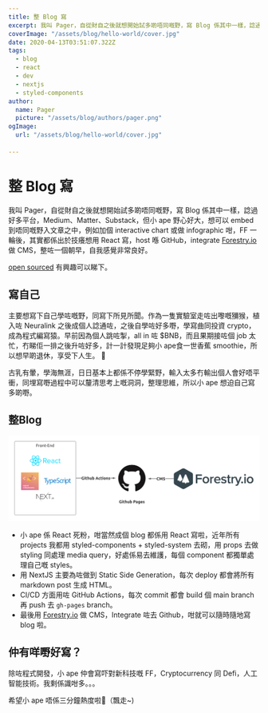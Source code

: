 ```yaml
---
title: 整 Blog 寫
excerpt: 我叫 Pager，自從財自之後就想開始試多啲唔同嘅野，寫 Blog 係其中一樣，諗過好多平台，Medium、Matter、Substack，但小 ape 野心好大，想可以 embed 到唔同嘅野入文章之中，例如加個 interactive chart 或做 infographic 咁，FF 一輪後，其實都係出於技癢用 React 寫，host 喺 GitHub，integrate Forestry.io 做 CMS，整咗一個朝早，自我感覺非常良好。
coverImage: "/assets/blog/hello-world/cover.jpg"
date: 2020-04-13T03:51:07.322Z
tags:
  - blog
  - react
  - dev
  - nextjs
  - styled-components
author:
  name: Pager
  picture: "/assets/blog/authors/pager.png"
ogImage:
  url: "/assets/blog/hello-world/cover.jpg"

---
```

# 整 Blog 寫

我叫 Pager，自從財自之後就想開始試多啲唔同嘅野，寫 Blog 係其中一樣，諗過好多平台，Medium、Matter、Substack，但小 ape 野心好大，想可以 embed 到唔同嘅野入文章之中，例如加個 interactive chart 或做 infographic 咁，FF 一輪後，其實都係出於技癢想用 React 寫，host 喺 GitHub，integrate [Forestry.io](http://forestry.io) 做 CMS，整咗一個朝早，自我感覺非常良好。

[open sourced](https://github.com/0xtaipoian/0xtaipoian.github.io) 有興趣可以睇下。

## 寫自己

主要想寫下自己學咗嘅野，同寫下所見所聞。作為一隻實驗室走咗出嚟嘅獼猴，植入咗 Neuralink 之後成個人諗通咗，之後自學咗好多嘢，學寫曲同投資 crypto，成為程式編寫猿。早前因為個人跳咗掣，all in 咗 $BNB，而且果期接咗個 job 太忙，冇睇佢一排之後升咗好多，計一計發現足夠小 ape食一世香蕉 smoothie，所以想早啲退休，享受下人生。 🙊

古乳有暈，學海無涯，日日基本上都係不停學緊野，輸入太多冇輸出個人會好唔平衝，同埋寫嘢過程中可以釐清思考上嘅洞洞，整理思維，所以小 ape 想迫自己寫多啲嘢。

## 整Blog

![blog.png](/assets/blog/hello-world/blog.png)

- 小 ape 係 React 死粉，咁當然成個 blog 都係用 React 寫啦，近年所有 projects 我都用 styled-components + styled-system 去砌，用 props 去做 styling 同處理 media query，好處係易去維護，每個 component 都獨單處理自己嘅 styles。
- 用 NextJS 主要為咗做到 Static Side Generation，每次 deploy 都會將所有 markdown post 生成 HTML。
- CI/CD 方面用咗 GitHub Actions，每次 commit 都會 build 個 main branch 再 push 去 `gh-pages` branch。
- 最後用 [Forestry.io](https://forestry.io) 做 CMS，Integrate 咗去 Github，咁就可以隨時隨地寫 blog 啦。

## 仲有咩嘢好寫？

除咗程式開發，小 ape 仲會寫吓對新科技嘅 FF，Cryptocurrency 同 Defi，人工智能技術。我剩係識咁多。。。

希望小 ape 唔係三分鐘熱度啦🙈（飄走~)